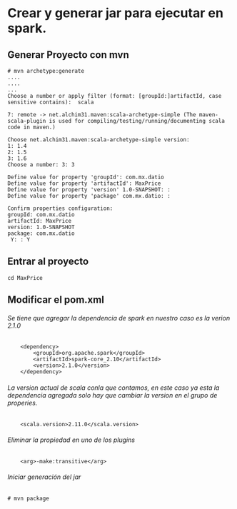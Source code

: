 # Crear y generar jar para ejecutar en spark.

## Generar Proyecto con mvn

```
# mvn archetype:generate
....
....
...
Choose a number or apply filter (format: [groupId:]artifactId, case sensitive contains):  scala

7: remote -> net.alchim31.maven:scala-archetype-simple (The maven-scala-plugin is used for compiling/testing/running/documenting scala code in maven.)

Choose net.alchim31.maven:scala-archetype-simple version: 
1: 1.4
2: 1.5
3: 1.6
Choose a number: 3: 3

Define value for property 'groupId': com.mx.datio
Define value for property 'artifactId': MaxPrice
Define value for property 'version' 1.0-SNAPSHOT: :
Define value for property 'package' com.mx.datio: :

Confirm properties configuration:
groupId: com.mx.datio
artifactId: MaxPrice
version: 1.0-SNAPSHOT
package: com.mx.datio
 Y: : Y

```
## Entrar al proyecto 


```
cd MaxPrice

```
## Modificar el pom.xml

###### Se tiene que agregar la dependencia de spark en nuestro caso es la verion 2.1.0

```
    <dependency>
        <groupId>org.apache.spark</groupId>
        <artifactId>spark-core_2.10</artifactId>
        <version>2.1.0</version>
    </dependency>

```
###### La version actual de scala conla que contamos, en este caso ya esta la dependencia agregada solo hay que cambiar la version en el grupo de properies.

```
    <scala.version>2.11.0</scala.version>
```
###### Eliminar la propiedad en uno de los plugins

```
    <arg>-make:transitive</arg>
```

###### Iniciar generación del jar


```
# mvn package
```







